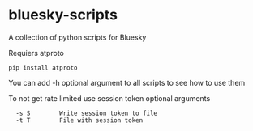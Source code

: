 # bluesky-scripts
A collection of python scripts for Bluesky

Requiers atproto
```
pip install atproto
```

You can add -h optional argument to all scripts to see how to use them

To not get rate limited use session token optional arguments
```
  -s S        Write session token to file
  -t T        File with session token
```
